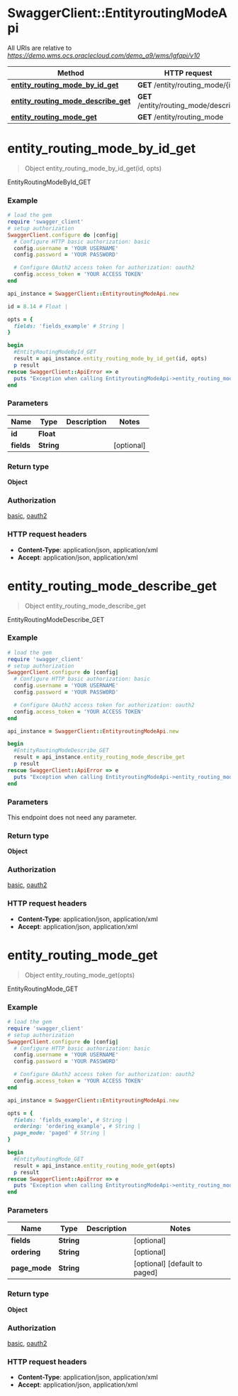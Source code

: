 # SwaggerClient::EntityroutingModeApi

All URIs are relative to *https://demo.wms.ocs.oraclecloud.com/demo_a9/wms/lgfapi/v10*

Method | HTTP request | Description
------------- | ------------- | -------------
[**entity_routing_mode_by_id_get**](EntityroutingModeApi.md#entity_routing_mode_by_id_get) | **GET** /entity/routing_mode/{id} | EntityRoutingModeById_GET
[**entity_routing_mode_describe_get**](EntityroutingModeApi.md#entity_routing_mode_describe_get) | **GET** /entity/routing_mode/describe | EntityRoutingModeDescribe_GET
[**entity_routing_mode_get**](EntityroutingModeApi.md#entity_routing_mode_get) | **GET** /entity/routing_mode | EntityRoutingMode_GET


# **entity_routing_mode_by_id_get**
> Object entity_routing_mode_by_id_get(id, opts)

EntityRoutingModeById_GET



### Example
```ruby
# load the gem
require 'swagger_client'
# setup authorization
SwaggerClient.configure do |config|
  # Configure HTTP basic authorization: basic
  config.username = 'YOUR USERNAME'
  config.password = 'YOUR PASSWORD'

  # Configure OAuth2 access token for authorization: oauth2
  config.access_token = 'YOUR ACCESS TOKEN'
end

api_instance = SwaggerClient::EntityroutingModeApi.new

id = 8.14 # Float | 

opts = { 
  fields: 'fields_example' # String | 
}

begin
  #EntityRoutingModeById_GET
  result = api_instance.entity_routing_mode_by_id_get(id, opts)
  p result
rescue SwaggerClient::ApiError => e
  puts "Exception when calling EntityroutingModeApi->entity_routing_mode_by_id_get: #{e}"
end
```

### Parameters

Name | Type | Description  | Notes
------------- | ------------- | ------------- | -------------
 **id** | **Float**|  | 
 **fields** | **String**|  | [optional] 

### Return type

**Object**

### Authorization

[basic](../README.md#basic), [oauth2](../README.md#oauth2)

### HTTP request headers

 - **Content-Type**: application/json, application/xml
 - **Accept**: application/json, application/xml



# **entity_routing_mode_describe_get**
> Object entity_routing_mode_describe_get

EntityRoutingModeDescribe_GET



### Example
```ruby
# load the gem
require 'swagger_client'
# setup authorization
SwaggerClient.configure do |config|
  # Configure HTTP basic authorization: basic
  config.username = 'YOUR USERNAME'
  config.password = 'YOUR PASSWORD'

  # Configure OAuth2 access token for authorization: oauth2
  config.access_token = 'YOUR ACCESS TOKEN'
end

api_instance = SwaggerClient::EntityroutingModeApi.new

begin
  #EntityRoutingModeDescribe_GET
  result = api_instance.entity_routing_mode_describe_get
  p result
rescue SwaggerClient::ApiError => e
  puts "Exception when calling EntityroutingModeApi->entity_routing_mode_describe_get: #{e}"
end
```

### Parameters
This endpoint does not need any parameter.

### Return type

**Object**

### Authorization

[basic](../README.md#basic), [oauth2](../README.md#oauth2)

### HTTP request headers

 - **Content-Type**: application/json, application/xml
 - **Accept**: application/json, application/xml



# **entity_routing_mode_get**
> Object entity_routing_mode_get(opts)

EntityRoutingMode_GET



### Example
```ruby
# load the gem
require 'swagger_client'
# setup authorization
SwaggerClient.configure do |config|
  # Configure HTTP basic authorization: basic
  config.username = 'YOUR USERNAME'
  config.password = 'YOUR PASSWORD'

  # Configure OAuth2 access token for authorization: oauth2
  config.access_token = 'YOUR ACCESS TOKEN'
end

api_instance = SwaggerClient::EntityroutingModeApi.new

opts = { 
  fields: 'fields_example', # String | 
  ordering: 'ordering_example', # String | 
  page_mode: 'paged' # String | 
}

begin
  #EntityRoutingMode_GET
  result = api_instance.entity_routing_mode_get(opts)
  p result
rescue SwaggerClient::ApiError => e
  puts "Exception when calling EntityroutingModeApi->entity_routing_mode_get: #{e}"
end
```

### Parameters

Name | Type | Description  | Notes
------------- | ------------- | ------------- | -------------
 **fields** | **String**|  | [optional] 
 **ordering** | **String**|  | [optional] 
 **page_mode** | **String**|  | [optional] [default to paged]

### Return type

**Object**

### Authorization

[basic](../README.md#basic), [oauth2](../README.md#oauth2)

### HTTP request headers

 - **Content-Type**: application/json, application/xml
 - **Accept**: application/json, application/xml



